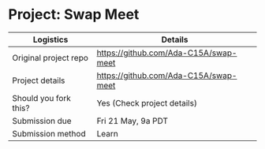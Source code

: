 # Project: Swap Meet

| Logistics             | Details                               |
| --------------------- | ------------------------------------- |
| Original project repo | https://github.com/Ada-C15A/swap-meet |
| Project details       | https://github.com/Ada-C15A/swap-meet |
| Should you fork this? | Yes (Check project details)           |
| Submission due        | Fri 21 May, 9a PDT                    |
| Submission method     | Learn                                 |
